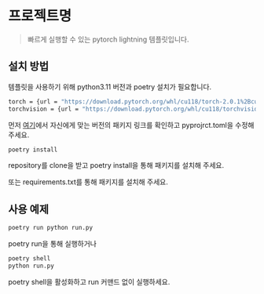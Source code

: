 # 프로젝트명
> 빠르게 실행할 수 있는 pytorch lightning 템플릿입니다.

## 설치 방법

템플릿을 사용하기 위해 python3.11 버전과 poetry 설치가 필요합니다.

```sh
torch = {url = "https://download.pytorch.org/whl/cu118/torch-2.0.1%2Bcu118-cp311-cp311-win_amd64.whl"}
torchvision = {url = "https://download.pytorch.org/whl/cu118/torchvision-0.15.2%2Bcu118-cp311-cp311-win_amd64.whl"}
```
먼저 <a href=https://download.pytorch.org/whl/torch_stable.html>여기</a>에서 자신에게 맞는 버전의 패키지 링크를 확인하고 pyprojrct.toml을 수정해 주세요.

```sh
poetry install
```
repository를 clone을 받고 poetry install을 통해 패키지를 설치해 주세요.

또는 requirements.txt를 통해 패키지를 설치해 주세요.

## 사용 예제

```sh
poetry run python run.py
```
poetry run을 통해 실행하거나

```sh
poetry shell
python run.py
```
poetry shell을 활성화하고 run 커맨드 없이 실행하세요.
